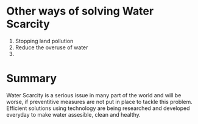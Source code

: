 
# Other ways of solving Water Scarcity
 
1. Stopping land pollution
2. Reduce the overuse of water
3. 


# Summary

Water Scarcity is a serious issue in many part of the world and will be worse, if preventitive measures are not put in place to tackle this problem.
Efficient solutions using technology are being researched and developed everyday to make water assesible, clean and healthy.

